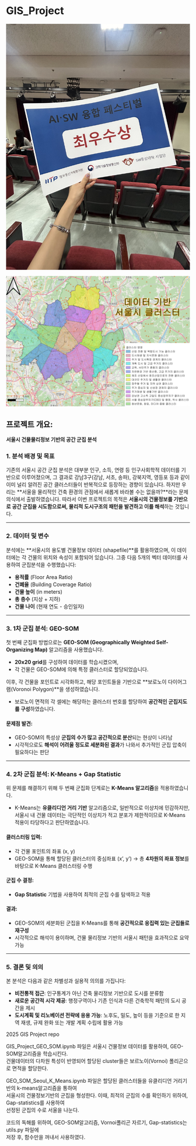 # GIS_Project
![poster](./최우수상.jpg)

![poster](./최종지도03.jpeg)

## 프로젝트 개요:

**서울시 건물물리정보 기반의 공간 군집 분석**

### 1. 분석 배경 및 목표

기존의 서울시 공간 군집 분석은 대부분 인구, 소득, 연령 등 인구사회학적 데이터를 기반으로 이루어졌으며, 그 결과로 강남3구(강남, 서초, 송파), 강북지역, 영등포 등과 같이 이미 널리 알려진 공간 클러스터들이 반복적으로 등장하는 경향이 있습니다.
하지만 우리는 \*\*서울을 물리적인 건축 환경의 관점에서 새롭게 바라볼 수는 없을까?\*\*라는 문제의식에서 출발하였습니다.
따라서 이번 프로젝트의 목적은 **서울시의 건물정보를 기반으로 공간 군집을 시도함으로써, 물리적 도시구조의 패턴을 발견하고 이를 해석**하는 것입니다.

---

### 2. 데이터 및 변수

분석에는 \*\*서울시의 용도별 건물정보 데이터 (shapefile)\*\*를 활용하였으며, 이 데이터에는 각 건물의 위치와 속성이 포함되어 있습니다.
그중 다음 5개의 벡터 데이터를 사용하여 군집분석을 수행했습니다:

* **용적률** (Floor Area Ratio)
* **건폐율** (Building Coverage Ratio)
* **건물 높이** (in meters)
* **총 층수** (지상 + 지하)
* **건물 나이** (현재 연도 - 승인일자)

---

### 3. 1차 군집 분석: GEO-SOM

첫 번째 군집화 방법으로는 **GEO-SOM (Geographically Weighted Self-Organizing Map)** 알고리즘을 사용했습니다.

* **20x20 grid**를 구성하여 데이터를 학습시켰으며,
* 각 건물은 GEO-SOM에 의해 특정 클러스터로 할당되었습니다.

이후, 각 건물을 포인트로 시각화하고, 해당 포인트들을 기반으로 \*\*보로노이 다이어그램(Voronoi Polygon)\*\*을 생성하였습니다.

* 보로노이 면적의 각 셀에는 해당하는 클러스터 번호를 할당하여 **공간적인 군집지도를 구성**하였습니다.

#### 문제점 발견:

* GEO-SOM의 특성상 **군집의 수가 많고 공간적으로 분산**되는 현상이 나타남
* 시각적으로도 **해석이 어려울 정도로 세분화된 결과**가 나와서 추가적인 군집 압축이 필요하다는 판단

---

### 4. 2차 군집 분석: K-Means + Gap Statistic

위 문제를 해결하기 위해 두 번째 군집화 단계로는 **K-Means 알고리즘**을 적용하였습니다.

* K-Means는 **유클리디언 거리 기반** 알고리즘으로, 일반적으로 이상치에 민감하지만,
  서울시 내 건물 데이터는 극단적인 이상치가 적고 분포가 제한적이므로 K-Means 적용이 타당하다고 판단하였습니다.

#### 클러스터링 입력:

* 각 건물 포인트의 좌표 (x, y)
* GEO-SOM을 통해 할당된 클러스터의 중심좌표 (x’, y’)
  → 총 **4차원의 좌표 정보**를 바탕으로 K-Means 클러스터링 수행

#### 군집 수 결정:

* **Gap Statistic** 기법을 사용하여 최적의 군집 수를 탐색하고 적용

#### 결과:

* GEO-SOM의 세분화된 군집을 K-Means를 통해 **공간적으로 응집력 있는 군집들로 재구성**
* 시각적으로 해석이 용이하며, 건물 물리정보 기반의 서울시 패턴을 효과적으로 요약 가능

---

### 5. 결론 및 의의

본 분석은 다음과 같은 차별성과 실용적 의의를 가집니다:

* **비전통적 접근**: 인구통계가 아닌 건축 물리정보 기반으로 도시를 분류함
* **새로운 공간적 시각 제공**: 행정구역이나 기존 인식과 다른 건축학적 패턴의 도시 공간을 제시
* **도시계획 및 리노베이션 전략에 응용 가능**: 노후도, 밀도, 높이 등을 기준으로 한 지역 재생, 규제 완화 또는 개발 계획 수립에 활용 가능


2025 GIS Project repo


GIS_Project_GEO_SOM.ipynb 파일은 서울시 건물정보 데이터를 활용하여, GEO-SOM알고리즘을 학습시킨다.   
건물데이터의 다차원 특성이 반영되어 할당된 cluster들은 보르노이(Vornoi) 폴리곤으로 면적을 할당한다.

GEO_SOM_Seoul_K_Means.ipynb 파일은 할당된 클러스터들을 유클리디언 거리기반의 k-means알고리즘을 통하여   
서울시의 건물정보기반의 군집을 형성한다. 이때, 최적의 군집의 수를 확인하기 위하여, Gap-statistics를 사용하여   
선정된 군집의 수로 서울을 나눈다.   

코드의 독해를 위하여, GEO-SOM알고리즘, Vornoi폴리곤 자르기, Gap-statistics는 utils.py 파일에   
저장 후, 함수만을 꺼내서 사용하였다.
